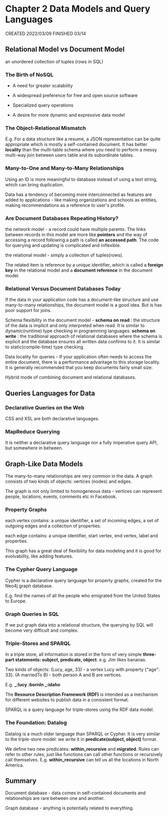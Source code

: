 # Chapter 2 Data Models and Query Languages

CREATED 2022/03/09 FINISHED 03/14

## Relational Model vs Document Model

an unordered collection of tuples (rows in SQL)

### The Birth of NoSQL

* A need for greater scalability

* A widespread preference for free and open source software

* Specialized query operations

* A desire for more dynamic and expressive data model

### The Object-Relational Mismatch

E.g. For a data structure like a resume, a JSON representation can be quite appropriate which is mostly a self-contained document. It has better **locality** than the multi-table schema where you need to perform a messy multi-way join between users table and its subordinate tables.

### Many-to-One and Many-to-Many Relationships

Using an ID is more meaningful to database instead of using a text string, which can bring duplication.

Data has a tendency of becoming more interconnected as features are added to applications - like making organizations and schools as entities, making recommendations as a reference to user's profile.

### Are Document Databases Repeating History?

the network model - a record could have multiple parents. The links between records in this model are more like **pointers** and the way of accessing a record following a path is called **an accessed path**. The code for querying and updating is complicated and inflexible.

the relational model - simply a collection of tuples(rows).

The related item is reference by a unique identifier, which is called a **foreign key** in the relational model and a **document reference** in the document model.

### Relational Versus Document Databases Today

If the data in your application code has a document-like structure and use many-to-many relationships, the document model is a good idea. But is has poor support for joins.

Schema flexibility in the document model - **schema on read** : the structure of the data is implicit and only interpreted when read. It is similar to dynamic(runtime) type checking in programming languages. **schema on write** : the traditional approach of relational databases where the schema is explicit and the database ensures all written data confirms to it. It is similar to static(compile-time) type checking.

Data locality for queries - If your application often needs to access the entire document, there is a performance advantage to this storage locality. It is generally recommended that you keep documents fairly small size.

Hybrid mode of combining document and relational databases.

## Queries Languages for Data

### Declarative Queries on the Web

CSS and XSL are both declarative languages.

### MapReduce Querying

It is neither a declarative query language nor a fully imperative query API, but somewhere in between.

## Graph-Like Data Models

The many-to-many relationships are very common in the data. A graph consists of two kinds of objects: vertices (nodes) and edges.

The graph is not only limited to homogeneous data - vertices can represent people, locations, events, comments etc in Facebook.

### Property Graphs

each vertex contains: a unique identifier, a set of incoming edges, a set of outgoing edges and a collection of properties.

each edge contains: a unique identifier, start vertex, end vertex, label and properties.

This graph has a great deal of flexibility for data modeling and it is good for evolvability, like adding features.

### The Cypher Query Language

Cypher is a declarative query language for property graphs, created for the Neo4j graph database.

E.g. find the names of all the people who emigrated from the United States to Europe.

### Graph Queries in SQL

If we put graph data into a relational structure, the querying by SQL will become very difficult and complex.

### Triple-Stores and SPARQL

In a triple store, all information is stored in the form of very simple **three-part statements: subject, predicate, object**. e.g. Jim likes bananas.

Two kinds of objects: (Lucy, age, 33) - a vertex Lucy with property {"age": 33}. (A marriedTo B) - both person A and B are vertices.

E.g. **_:lucy  :bornIn  _:idaho**

The **Resource Description Framework (RDF)** is intended as a mechanism for different websites to publish data in a consistent format.

SPARQL is a query language for triple-stores using the RDF data model.

### The Foundation: Datalog

Datalog is a much older language than SPARQL or Cypher. It is very similar to the triple-store model: we write it in **predicate(subject, object)** format.

We define two new predicates: **within_recursive** and **migrated**. Rules can refer to other rules, just like functions can call other functions or recursively call themselves. E.g. **within_recursive** can tell us all the locations in North America.

## Summary

Document database - data comes in self-contained documents and relationships are rare between one and another.

Graph database - anything is potentially related to everything.
